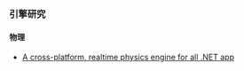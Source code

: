 ### 引擎研究  

#### 物理  
* [A cross-platform, realtime physics engine for all .NET app](https://github.com/notgiven688/jitterphysics)  
